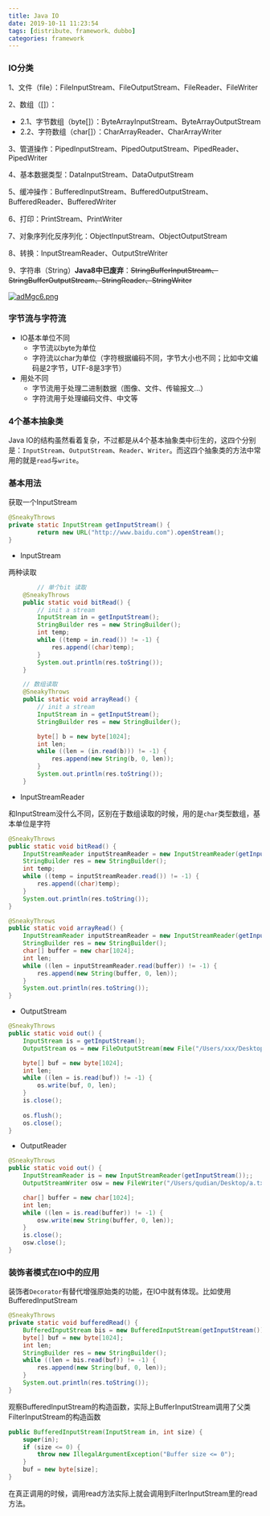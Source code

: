 ```yaml
---
title: Java IO
date: 2019-10-11 11:23:54
tags: [distribute、framework、dubbo]
categories: framework
---
```

<!-- more -->

### IO分类

1、文件（file）：FileInputStream、FileOutputStream、FileReader、FileWriter

2、数组（[]）：

- 2.1、字节数组（byte[]）：ByteArrayInputStream、ByteArrayOutputStream
- 2.2、字符数组（char[]）：CharArrayReader、CharArrayWriter

3、管道操作：PipedInputStream、PipedOutputStream、PipedReader、PipedWriter

4、基本数据类型：DataInputStream、DataOutputStream

5、缓冲操作：BufferedInputStream、BufferedOutputStream、BufferedReader、BufferedWriter

6、打印：PrintStream、PrintWriter

7、对象序列化反序列化：ObjectInputStream、ObjectOutputStream

8、转换：InputStreamReader、OutputStreWriter

9、字符串（String）**Java8中已废弃**：~~StringBufferInputStream、StringBufferOutputStream、StringReader、StringWriter~~

[![adMgc6.png](https://s1.ax1x.com/2020/08/03/adMgc6.png)](https://imgchr.com/i/adMgc6)

### 字节流与字符流

- IO基本单位不同
  - 字节流以byte为单位
  - 字符流以char为单位（字符根据编码不同，字节大小也不同；比如中文编码是2字节，UTF-8是3字节）
- 用处不同
  - 字节流用于处理二进制数据（图像、文件、传输报文...）
  - 字符流用于处理编码文件、中文等

### 4个基本抽象类

Java IO的结构虽然看着复杂，不过都是从4个基本抽象类中衍生的，这四个分别是：`InputStream`、`OutputStream`、`Reader`、`Writer`。而这四个抽象类的方法中常用的就是`read`与`write`。



### 基本用法

获取一个InputStream

```java
@SneakyThrows
private static InputStream getInputStream() {
  		return new URL("http://www.baidu.com").openStream();
}
```



- InputStream

两种读取

```java
		// 单个bit 读取
    @SneakyThrows
    public static void bitRead() {
        // init a stream
        InputStream in = getInputStream();
        StringBuilder res = new StringBuilder();
        int temp;
        while ((temp = in.read()) != -1) {
            res.append((char)temp);
        }
        System.out.println(res.toString());
    }

    // 数组读取
    @SneakyThrows
    public static void arrayRead() {
        // init a stream
        InputStream in = getInputStream();
        StringBuilder res = new StringBuilder();

        byte[] b = new byte[1024];
        int len;
        while ((len = (in.read(b))) != -1) {
            res.append(new String(b, 0, len));
        }
        System.out.println(res.toString());
    }
```

- InputStreamReader

和InputStream没什么不同，区别在于数组读取的时候，用的是`char`类型数组，基本单位是字符

```java
@SneakyThrows
public static void bitRead() {
    InputStreamReader inputStreamReader = new InputStreamReader(getInputStream());
    StringBuilder res = new StringBuilder();
    int temp;
    while ((temp = inputStreamReader.read()) != -1) {
        res.append((char)temp);
    }
    System.out.println(res.toString());
}

@SneakyThrows
public static void arrayRead() {
    InputStreamReader inputStreamReader = new InputStreamReader(getInputStream());
    StringBuilder res = new StringBuilder();
    char[] buffer = new char[1024];
    int len;
    while ((len = inputStreamReader.read(buffer)) != -1) {
        res.append(new String(buffer, 0, len));
    }
    System.out.println(res.toString());
}
```

- OutputStream

```java
@SneakyThrows
public static void out() {
    InputStream is = getInputStream();
    OutputStream os = new FileOutputStream(new File("/Users/xxx/Desktop/a.txt"));

    byte[] buf = new byte[1024];
    int len;
    while ((len = is.read(buf)) != -1) {
        os.write(buf, 0, len);
    }
    is.close();
    
    os.flush();
    os.close();
}
```

- OutputReader

```java
@SneakyThrows
public static void out() {
    InputStreamReader is = new InputStreamReader(getInputStream());;
    OutputStreamWriter osw = new FileWriter("/Users/qudian/Desktop/a.txt");

    char[] buffer = new char[1024];
    int len;
    while ((len = is.read(buffer)) != -1) {
        osw.write(new String(buffer, 0, len));
    }
    is.close();
    osw.close();
}
```



### 装饰者模式在IO中的应用

装饰者`Decorator`有替代增强原始类的功能，在IO中就有体现。比如使用BufferedInputStream

```java
@SneakyThrows
private static void bufferedRead() {
    BufferedInputStream bis = new BufferedInputStream(getInputStream());
    byte[] buf = new byte[1024];
    int len;
    StringBuilder res = new StringBuilder();
    while ((len = bis.read(buf)) != -1) {
        res.append(new String(buf, 0, len));
    }
    System.out.println(res.toString());
}
```

观察BufferedInputStream的构造函数，实际上BufferInputStream调用了父类FilterInputStream的构造函数

```java
public BufferedInputStream(InputStream in, int size) {
    super(in);
    if (size <= 0) {
        throw new IllegalArgumentException("Buffer size <= 0");
    }
    buf = new byte[size];
}
```

在真正调用的时候，调用read方法实际上就会调用到FilterInputStream里的read方法。